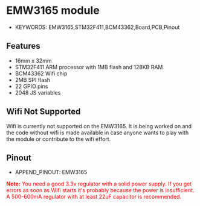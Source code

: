 <!--- Copyright (c) 2013 Gordon Williams, Pur3 Ltd. See the file LICENSE for copying permission. -->
EMW3165 module
=====================

* KEYWORDS: EMW3165,STM32F411,BCM43362,Board,PCB,Pinout

Features
-------

* 16mm x 32mm
* STM32F411 ARM processor with 1MB flash and 128KB RAM
* BCM43362 Wifi chip
* 2MB SPI flash
* 22 GPIO pins
* 2048 JS variables

Wifi Not Supported
-------------
Wifi is currently not supported on the EMW3165. It is being worked on and the code without
wifi is made available in case anyone wants to play with the module or contribute to the wifi
effort.

Pinout
------

* APPEND_PINOUT: EMW3165

<span style="color: red">**Note:** You need a good 3.3v regulator with a solid power supply.
If you get errors as soon as Wifi starts it's probably because the power is insufficient.
A 500-600mA regulator with at least 22uF capacitor is recommended.</span>
